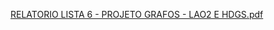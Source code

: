 [RELATORIO LISTA 6 - PROJETO GRAFOS - LAO2 E HDGS.pdf](https://github.com/8dgs/PROJETO-GRAFOS/files/14324842/RELATORIO.LISTA.6.-.PROJETO.GRAFOS.-.LAO2.E.HDGS.pdf)
